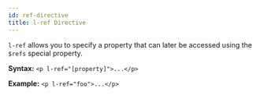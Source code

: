 ```yaml
---
id: ref-directive
title: l-ref Directive
---
```


`l-ref` allows you to specify a property that can later be accessed using the `$refs` special property.

**Syntax:** `<p l-ref="[property]">...</p>`

**Example:** `<p l-ref="foo">...</p>`
